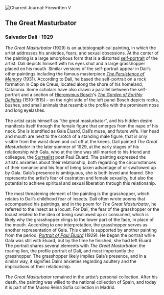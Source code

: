 <div class="artwork-of-the-day">
  <div class="container">
    <div class="img-wrapper">
      <img
        src="https://uploads3.wikiart.org/00475/images/salvador-dali/salvador-dali-the-great-masturbator-1929-obelisk-art-history.jpg!Large.jpg"
        alt="Charred Journal: Firewritten V" />
    </div>
    <div class="artwork-detail">
      <div class="artwork-origin"> 
        <h2 class="artwork-name">The Great Masturbator</h2>
        <h3 class="artist">
          Salvador Dali
                    ·  1929
        </h3>
      </div>
      <p class="description">
        <span class="artwork-description-text ng-binding" ng-bind-html="viewModel.ArtworkOfTheDay.Description | unsafe"><i>The Great Masturbator</i> (1929) is an autobiographical painting, in which the artist addresses his anxieties, fears, and sexual obsessions. At the center of the painting is a large amorphous form that is a distorted <a target="_blank" href="https://www.wikiart.org/en/paintings-by-genre/self-portrait">self-portrait</a> of the artist: Dalí depicts himself with his eyes shut and a large grasshopper placed on his mouth. Similar versions of the self-portrait appear in Dalí’s other paintings including the famous masterpiece <a target="_blank" href="https://www.wikiart.org/en/salvador-dali/the-persistence-of-memory-1931"><i>The Persistence of Memory</i></a> (1931). According to Dalí, he based the self-portrait on a rock formation in Cap de Creus, located along the shore of his homeland, Catalonia. Some scholars have also drawn a parallel between the self-portrait and a section of <a target="_blank" href="https://www.wikiart.org/en/hieronymus-bosch">Hieronymus Bosch</a>'s <a target="_blank" href="https://www.wikiart.org/en/hieronymus-bosch/the-garden-of-earthly-delights-1515-7"><i>The Garden of Earthly Delights</i></a> (1510-1515) – on the right side of the left panel Bosch depicts rocks, bushes, and small animals that resemble the profile with the prominent nose and long eyelashes.<br><br>The artist casts himself as “the great masturbator”, and his hidden desire manifests itself through the female figure that emerges from the nape of his neck. She is identified as Gala Éluard, Dalí’s muse, and future wife. Her head and mouth are next to the crotch of a standing male figure, that is only visible from the waist down and cut off at the knees. Dalí painted <i>The Great Masturbator</i> in the later summer of 1929, at the early stages of his relationship with Gala, who at the time was still married to his friend and colleague, the <a target="_blank" href="https://www.wikiart.org/en/artists-by-art-movement/surrealism">Surrealist</a> poet Paul Éluard. The painting expressed the artist’s anxieties about their relationship, both regarding the circumstances of their romance and his fear of being taken advantage of or swallowed up by Gala. Gala’s presence is ambiguous, she is both loved and feared. She represents the artist’s fear of castration and female sexuality, but also the potential to achieve spiritual and sexual liberation through this relationship.<br><br>The most threatening element of the painting is the grasshopper, which relates to Dalí’s childhood fear of insects. Dalí often wrote poems that accompanied his paintings, and in the poem for <i>The Great Masturbator</i>, he referred to the insect as a locust.  For Dalí, the fear of the grasshopper or the locust related to the idea of being swallowed up or consumed, which is likely why the grasshopper clings to the lower part of the face, in place of the mouth. According to one interpretation, the grasshopper serves as another representation of Gala. This claim is supported by another painting from the period, <a target="_blank" href="https://www.wikiart.org/en/salvador-dali/portrait-of-paul-eluard"><i>Portrait of Paul Éluard</i></a> (1929).  He began the portrait while Gala was still with Éluard, but by the time he finished, she had left Éluard. The portrait shares several elements with <i>The Great Masturbator</i>: the roaring lion, the profile portrait of Dalí, and most importantly the grasshopper. The grasshopper likely implies Gala’s presence, and in a similar way, it signifies Dalí’s anxieties regarding adultery and the implications of their relationship.<br> <br><i>The Great Masturbator</i> remained in the artist’s personal collection. After his death, the painting was willed to the national collection of Spain, and today it is part of the Museo Reina Sofía collection in Madrid.</span>
                        <div class="text-shadow-container" ng-show="showShadow" style=""></div>
      </p>
    </div>
  </div>

</div>

